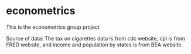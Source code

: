 # econometrics
This is the econometrics group project

Source of data:
The tax on cigarettes data is from cdc website, cpi is from FRED website, and income and population by states is from BEA website.
